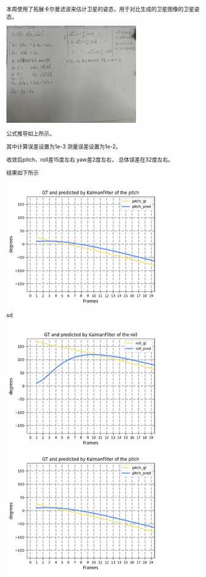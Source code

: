本周使用了拓展卡尔曼滤波来估计卫星的姿态，用于对比生成的卫星图像的卫星姿态。

<img src="assets/微信图片_20221028121450.jpg" alt="微信图片_20221028121450" style="zoom:33%;" />

公式推导如上所示。

其中计算误差设置为1e-3 测量误差设置为1e-2。



收敛后pitch、roll差15度左右 yaw差2度左右， 总体误差在32度左右。

结果如下所示 

<img src="assets/10_pitch.png" alt="10_pitch" style="zoom:67%;" />



sd

<img src="assets/10_roll.png" alt="10_roll" style="zoom:67%;" />



<img src="assets/10_yaw.png" alt="10_yaw" style="zoom:67%;" />
